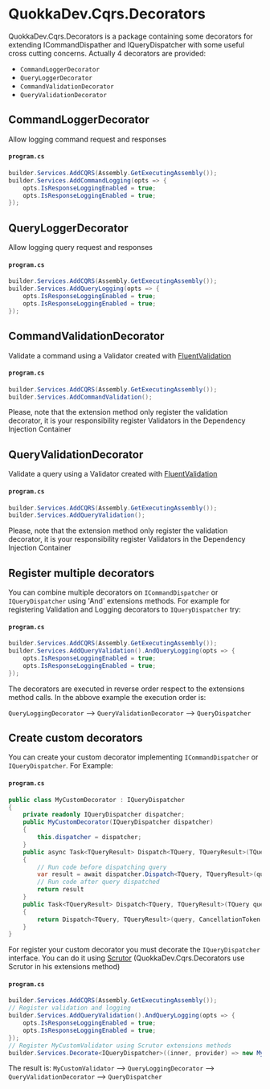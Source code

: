 # QuokkaDev.Cqrs.Decorators

QuokkaDev.Cqrs.Decorators is a package containing some decorators for extending ICommandDispather and IQueryDispatcher with some useful cross cutting concerns. Actually 4 decorators are provided:

- `CommandLoggerDecorator`
- `QueryLoggerDecorator`
- `CommandValidationDecorator`
- `QueryValidationDecorator`

## CommandLoggerDecorator
Allow logging command request and responses
#### **`program.cs`**
```csharp
builder.Services.AddCQRS(Assembly.GetExecutingAssembly());
builder.Services.AddCommandLogging(opts => { 
    opts.IsResponseLoggingEnabled = true;
    opts.IsResponseLoggingEnabled = true;
});
```

## QueryLoggerDecorator
Allow logging query request and responses

#### **`program.cs`**
```csharp
builder.Services.AddCQRS(Assembly.GetExecutingAssembly());
builder.Services.AddQueryLogging(opts => { 
    opts.IsResponseLoggingEnabled = true;
    opts.IsResponseLoggingEnabled = true;
});
```

## CommandValidationDecorator
Validate a command using a Validator created with [FluentValidation](https://docs.fluentvalidation.net/en/latest)

#### **`program.cs`**
```csharp
builder.Services.AddCQRS(Assembly.GetExecutingAssembly());
builder.Services.AddCommandValidation();
```
Please, note that the extension method only register the validation decorator, it is your responsibility register Validators in the Dependency Injection Container

## QueryValidationDecorator
Validate a query using a Validator created with [FluentValidation](https://docs.fluentvalidation.net/en/latest)

#### **`program.cs`**
```csharp
builder.Services.AddCQRS(Assembly.GetExecutingAssembly());
builder.Services.AddQueryValidation();
```
Please, note that the extension method only register the validation decorator, it is your responsibility register Validators in the Dependency Injection Container

## Register multiple decorators
You can combine multiple decorators on `ICommandDispatcher` or `IQueryDispatcher` using 'And' extensions methods. For example for registering Validation and Logging decorators to `IQueryDispatcher` try:

#### **`program.cs`**
```csharp
builder.Services.AddCQRS(Assembly.GetExecutingAssembly());
builder.Services.AddQueryValidation().AndQueryLogging(opts => { 
    opts.IsResponseLoggingEnabled = true;
    opts.IsResponseLoggingEnabled = true;
});
```

The decorators are executed in reverse order respect to the extensions method calls. In the abbove example the execution order is:

`QueryLoggingDecorator` --> `QueryValidationDecorator` --> `QueryDispatcher`

## Create custom decorators
You can create your custom decorator implementing `ICommandDispatcher` or `IQueryDispatcher`. For Example:

#### **`program.cs`**
```csharp
public class MyCustomDecorator : IQueryDispatcher
{
    private readonly IQueryDispatcher dispatcher;    
    public MyCustomDecorator(IQueryDispatcher dispatcher)
    {
        this.dispatcher = dispatcher;        
    }
    public async Task<TQueryResult> Dispatch<TQuery, TQueryResult>(TQuery query, CancellationToken cancellation) where TQuery : IQuery<TQueryResult>
    {
        // Run code before dispatching query
        var result = await dispatcher.Dispatch<TQuery, TQueryResult>(query, cancellation);
        // Run code after query dispatched
        return result
    }
    public Task<TQueryResult> Dispatch<TQuery, TQueryResult>(TQuery query) where TQuery : IQuery<TQueryResult>
    {
        return Dispatch<TQuery, TQueryResult>(query, CancellationToken.None);
    }
}
```
For register your custom decorator you must decorate the `IQueryDispatcher` interface. You can do it using [Scrutor](https://github.com/khellang/Scrutor) (QuokkaDev.Cqrs.Decorators use Scrutor in his extensions method)
#### **`program.cs`**
```csharp
builder.Services.AddCQRS(Assembly.GetExecutingAssembly());
// Register validation and logging
builder.Services.AddQueryValidation().AndQueryLogging(opts => { 
    opts.IsResponseLoggingEnabled = true;
    opts.IsResponseLoggingEnabled = true;
});
// Register MyCustomValidator using Scrutor extensions methods
builder.Services.Decorate<IQueryDispatcher>((inner, provider) => new MyCustomeDecorator(inner));
```
The result is:
`MyCustomValidator` --> `QueryLoggingDecorator` --> `QueryValidationDecorator` --> `QueryDispatcher`
